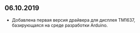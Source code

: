 ## 06.10.2019

* Добавлена первая версия драйвера для дисплея TM1637, базирующаяся на среде разработки Arduino.
